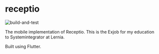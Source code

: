 # receptio
![build-and-test](https://github.com/ohrling/receptio/workflows/build-and-test/badge.svg)

The mobile implementation of Receptio.
This is the Exjob for my education to Systemintegrator at Lernia.

Built using Flutter.